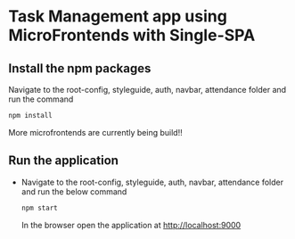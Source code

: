 # Task Management app using MicroFrontends with Single-SPA

## Install the npm packages

Navigate to the root-config, styleguide, auth, navbar, attendance folder and run the command

```js
npm install
```

More microfrontends are currently being build!!

## Run the application

- Navigate to the root-config, styleguide, auth, navbar, attendance folder and run the below command

  ```js
  npm start
  ```
  
  In the browser open the application at <http://localhost:9000>
